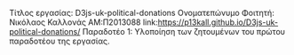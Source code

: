 Τίτλος εργασίας: D3js-uk-political-donations
Ονοματεπώνυμο Φοιτητή: Νικόλαος Καλλονάς
ΑΜ:Π2013088
link:https://p13kall.github.io/D3js-uk-political-donations/
Παραδοτέο 1: Υλοποίηση των ζητουμένων του πρώτου παραδοτέου της εργασίας.
